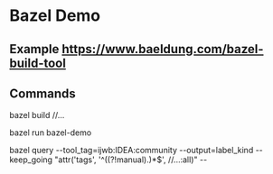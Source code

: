 # Bazel Demo 


## Example https://www.baeldung.com/bazel-build-tool 
## Commands 

bazel build //...

bazel run bazel-demo 

bazel query --tool_tag=ijwb:IDEA:community --output=label_kind --keep_going "attr('tags', '^((?!manual).)*$', //...:all)" --